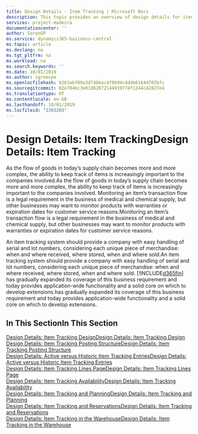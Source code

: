 ```yaml
---
title: Design Details - Item Tracking | Microsoft Docs
description: This topic provides an overview of design details for item tracking.
services: project-madeira
documentationcenter: ''
author: SorenGP
ms.service: dynamics365-business-central
ms.topic: article
ms.devlang: na
ms.tgt_pltfrm: na
ms.workload: na
ms.search.keywords: ''
ms.date: 10/01/2019
ms.author: sgroespe
ms.openlocfilehash: b263abf09a3d74bbac4f8b94c4dde61644702bfc
ms.sourcegitcommit: 02e704bc3e01d62072144919774f1244c42827e4
ms.translationtype: HT
ms.contentlocale: en-GB
ms.lasthandoff: 10/01/2019
ms.locfileid: "2303203"
---
```

# <a name="design-details-item-tracking"></a><span data-ttu-id="27b0f-103">Design Details: Item Tracking</span><span class="sxs-lookup"><span data-stu-id="27b0f-103">Design Details: Item Tracking</span></span>
<span data-ttu-id="27b0f-104">As the flow of goods in today’s supply chain becomes more and more complex, the ability to keep track of items is increasingly important to the companies involved.</span><span class="sxs-lookup"><span data-stu-id="27b0f-104">As the flow of goods in today’s supply chain becomes more and more complex, the ability to keep track of items is increasingly important to the companies involved.</span></span> <span data-ttu-id="27b0f-105">Monitoring an item’s transaction flow is a legal requirement in the business of medical and chemical supply, but other businesses may want to monitor products with warranties or expiration dates for customer service reasons.</span><span class="sxs-lookup"><span data-stu-id="27b0f-105">Monitoring an item’s transaction flow is a legal requirement in the business of medical and chemical supply, but other businesses may want to monitor products with warranties or expiration dates for customer service reasons.</span></span>  

<span data-ttu-id="27b0f-106">An item tracking system should provide a company with easy handling of serial and lot numbers, considering each unique piece of merchandise: when and where received, where stored, when and where sold.</span><span class="sxs-lookup"><span data-stu-id="27b0f-106">An item tracking system should provide a company with easy handling of serial and lot numbers, considering each unique piece of merchandise: when and where received, where stored, when and where sold.</span></span> [!INCLUDE[d365fin](includes/d365fin_md.md)] <span data-ttu-id="27b0f-107">has gradually expanded its coverage of this business requirement and today provides application-wide functionality and a solid core on which to develop extensions.</span><span class="sxs-lookup"><span data-stu-id="27b0f-107">has gradually expanded its coverage of this business requirement and today provides application-wide functionality and a solid core on which to develop extensions.</span></span>  

## <a name="in-this-section"></a><span data-ttu-id="27b0f-108">In This Section</span><span class="sxs-lookup"><span data-stu-id="27b0f-108">In This Section</span></span>  
[<span data-ttu-id="27b0f-109">Design Details: Item Tracking Design</span><span class="sxs-lookup"><span data-stu-id="27b0f-109">Design Details: Item Tracking Design</span></span>](design-details-item-tracking-design.md)  
[<span data-ttu-id="27b0f-110">Design Details: Item Tracking Posting Structure</span><span class="sxs-lookup"><span data-stu-id="27b0f-110">Design Details: Item Tracking Posting Structure</span></span>](design-details-item-tracking-posting-structure.md)  
[<span data-ttu-id="27b0f-111">Design Details: Active versus Historic Item Tracking Entries</span><span class="sxs-lookup"><span data-stu-id="27b0f-111">Design Details: Active versus Historic Item Tracking Entries</span></span>](design-details-active-versus-historic-item-tracking-entries.md)  
[<span data-ttu-id="27b0f-112">Design Details: Item Tracking Lines Page</span><span class="sxs-lookup"><span data-stu-id="27b0f-112">Design Details: Item Tracking Lines Page</span></span>](design-details-item-tracking-lines-window.md)  
[<span data-ttu-id="27b0f-113">Design Details: Item Tracking Availability</span><span class="sxs-lookup"><span data-stu-id="27b0f-113">Design Details: Item Tracking Availability</span></span>](design-details-item-tracking-availability.md)  
[<span data-ttu-id="27b0f-114">Design Details: Item Tracking and Planning</span><span class="sxs-lookup"><span data-stu-id="27b0f-114">Design Details: Item Tracking and Planning</span></span>](design-details-item-tracking-and-planning.md)  
[<span data-ttu-id="27b0f-115">Design Details: Item Tracking and Reservations</span><span class="sxs-lookup"><span data-stu-id="27b0f-115">Design Details: Item Tracking and Reservations</span></span>](design-details-item-tracking-and-reservations.md)  
[<span data-ttu-id="27b0f-116">Design Details: Item Tracking in the Warehouse</span><span class="sxs-lookup"><span data-stu-id="27b0f-116">Design Details: Item Tracking in the Warehouse</span></span>](design-details-item-tracking-in-the-warehouse.md)
